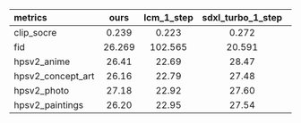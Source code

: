 | metrics | ours | lcm_1_step | sdxl_turbo_1_step | lcm_4_step | sdxl_turbo_4_step | instalflow |
|:-------------|:--------------:|:--------------:|:-------------:|:--------------:|:--------------:|:-------------:|
| clip_socre |0.239|0.223|0.272|0.263|0.271|0.258|
| fid |26.269|102.565|20.591|25.184|21.311|13.785|
| hpsv2_anime |26.41|22.69|28.47|26.58|28.67|26.24|
| hpsv2_concept_art |26.16|22.79|27.48|26.16|27.83|25.97|
| hpsv2_photo |27.18|22.92|27.60|26.24|27.86|26.43|
| hpsv2_paintings |26.20|22.95|27.54|26.28|27.96|25.99|

